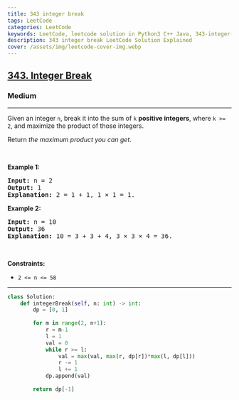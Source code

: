 ```yaml
---
title: 343 integer break
tags: LeetCode
categories: LeetCode
keywords: LeetCode, leetcode solution in Python3 C++ Java, 343-integer-break solution
description: 343 integer break LeetCode Solution Explained
cover: /assets/img/leetcode-cover-img.webp
---
```





<h2><a href="https://leetcode.com/problems/integer-break/">343. Integer Break</a></h2><h3>Medium</h3><hr><div><p>Given an integer <code>n</code>, break it into the sum of <code>k</code> <strong>positive integers</strong>, where <code>k &gt;= 2</code>, and maximize the product of those integers.</p>

<p>Return <em>the maximum product you can get</em>.</p>

<p>&nbsp;</p>
<p><strong>Example 1:</strong></p>

<pre><strong>Input:</strong> n = 2
<strong>Output:</strong> 1
<strong>Explanation:</strong> 2 = 1 + 1, 1 × 1 = 1.
</pre>

<p><strong>Example 2:</strong></p>

<pre><strong>Input:</strong> n = 10
<strong>Output:</strong> 36
<strong>Explanation:</strong> 10 = 3 + 3 + 4, 3 × 3 × 4 = 36.
</pre>

<p>&nbsp;</p>
<p><strong>Constraints:</strong></p>

<ul>
	<li><code>2 &lt;= n &lt;= 58</code></li>
</ul>
</div>

---




```python
class Solution:
    def integerBreak(self, n: int) -> int:
        dp = [0, 1]
        
        for m in range(2, n+1):
            r = m-1
            l = 1
            val = 0
            while r >= l:
                val = max(val, max(r, dp[r])*max(l, dp[l]))
                r -= 1
                l += 1
            dp.append(val)
        
        return dp[-1]
```
